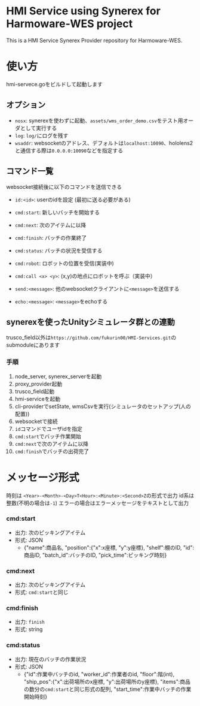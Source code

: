 # HMI Service using Synerex for Harmoware-WES project 

This is a HMI Service Synerex Provider repository for Harmoware-WES.


# 使い方
hmi-servece.goをビルドして起動します
## オプション
- `nosx`: synerexを使わずに起動、`assets/wms_order_demo.csv`をテスト用オーダとして実行する
- `log`: `log/`にログを残す
- `wsaddr`: websocketのアドレス、デフォルトは`localhost:10090`、hololens2と通信する際は`0.0.0.0:10090`などを指定する

## コマンド一覧
websocket接続後に以下のコマンドを送信できる

- `id:<id>`: userのidを設定 (最初に送る必要がある)
- `cmd:start`: 新しいバッチを開始する
- `cmd:next`: 次のアイテムに以降
- `cmd:finish`: バッチの作業終了
- `cmd:status`: バッチの状況を受信する
- `cmd:robot`: ロボットの位置を受信(実装中)
- `cmd:call <x> <y>`: (x,y)の地点にロボットを呼ぶ（実装中）

- `send:<message>`: 他のwebsocketクライアントに`<message>`を送信する
- `echo:<message>`: `<message>`をechoする

## synerexを使ったUnityシミュレータ群との連動
trusco_field以外は`https://github.com/fukurin00/HMI-Services.git`のsubmoduleにあります
### 手順
1. node_server, synerex_serverを起動
2. proxy_provider起動
3. trusco_field起動
4. hmi-serviceを起動
5. cli-providerでsetState, wmsCsvを実行(シミュレータのセットアップ(人の配置))
6. websocketで接続
7. `id`コマンドでユーザidを指定
8. `cmd:start`でバッチ作業開始
9. `cmd:next`で次のアイテムに以降
10. `cmd:finish`でバッチの出荷完了

# メッセージ形式
時刻は `<Year>-<Month>-<Day>T<Hour>:<Minute>:<Second>Z`の形式で出力
id系は整数(不明の場合は`-1`)
エラーの場合はエラーメッセージをテキストとして出力
### cmd:start
- 出力: 次のピッキングアイテム
- 形式: JSON 
  - {"name":商品名, "position":{"x":x座標, "y":y座標}, "shelf":棚のID, "id":商品ID, "batch_id":バッチのID, "pick_time":ピッキング時刻}

### cmd:next
- 出力: 次のピッキングアイテム
- 形式: `cmd:start`と同じ

### cmd:finish
- 出力: `finish`
- 形式: string

### cmd:status
- 出力: 現在のバッチの作業状況
- 形式: JSON
  - {"id":作業中バッチのid, "worker_id":作業者のid, "floor":階(int), "ship_pos":{"x":出荷場所のx座標, "y":出荷場所のy座標}, "items":商品の数分の`cmd:start`と同じ形式の配列, "start_time":作業中バッチの作業開始時刻}